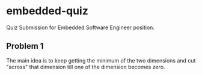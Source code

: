 # embedded-quiz
Quiz Submission for Embedded Software Engineer position.

## Problem 1
The main idea is to keep getting the minimum of the two dimensions and cut "across" that dimension till one of the dimension becomes zero.


